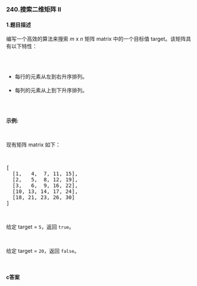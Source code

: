 ### 240.搜索二维矩阵 II

#### 1.题目描述

<p>编写一个高效的算法来搜索&nbsp;<em>m</em>&nbsp;x&nbsp;<em>n</em>&nbsp;矩阵 matrix 中的一个目标值 target。该矩阵具有以下特性：</p><br/><ul><br/>	<li>每行的元素从左到右升序排列。</li><br/>	<li>每列的元素从上到下升序排列。</li><br/></ul><br/><p><strong>示例:</strong></p><br/><p>现有矩阵 matrix 如下：</p><br/><pre>[<br/>  [1,   4,  7, 11, 15],<br/>  [2,   5,  8, 12, 19],<br/>  [3,   6,  9, 16, 22],<br/>  [10, 13, 14, 17, 24],<br/>  [18, 21, 23, 26, 30]<br/>]<br/></pre><br/><p>给定 target&nbsp;=&nbsp;<code>5</code>，返回&nbsp;<code>true</code>。</p><br/><p>给定&nbsp;target&nbsp;=&nbsp;<code>20</code>，返回&nbsp;<code>false</code>。</p><br/>

#### c答案

```c

